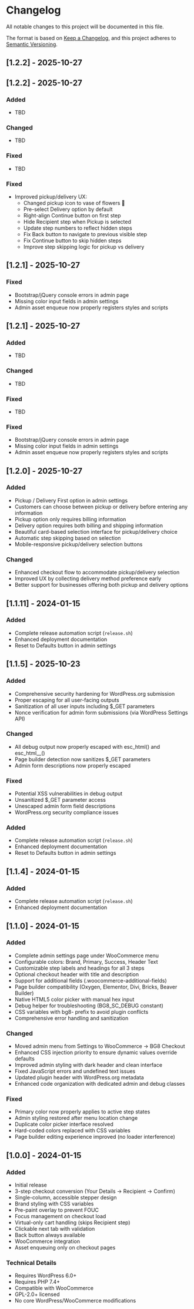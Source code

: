# Changelog

All notable changes to this project will be documented in this file.

The format is based on [Keep a Changelog](https://keepachangelog.com/en/1.0.0/),
and this project adheres to [Semantic Versioning](https://semver.org/spec/v2.0.0.html).

## [1.2.2] - 2025-10-27

## [1.2.2] - 2025-10-27

### Added
- TBD

### Changed
- TBD

### Fixed
- TBD

### Fixed
- Improved pickup/delivery UX:
  - Changed pickup icon to vase of flowers 💐
  - Pre-select Delivery option by default
  - Right-align Continue button on first step
  - Hide Recipient step when Pickup is selected
  - Update step numbers to reflect hidden steps
  - Fix Back button to navigate to previous visible step
  - Fix Continue button to skip hidden steps
  - Improve step skipping logic for pickup vs delivery

## [1.2.1] - 2025-10-27

### Fixed
- Bootstrap/jQuery console errors in admin page
- Missing color input fields in admin settings  
- Admin asset enqueue now properly registers styles and scripts

## [1.2.1] - 2025-10-27

### Added
- TBD

### Changed
- TBD

### Fixed
- TBD

### Fixed
- Bootstrap/jQuery console errors in admin page
- Missing color input fields in admin settings  
- Admin asset enqueue now properly registers styles and scripts

## [1.2.0] - 2025-10-27

### Added
- Pickup / Delivery First option in admin settings
- Customers can choose between pickup or delivery before entering any information
- Pickup option only requires billing information
- Delivery option requires both billing and shipping information
- Beautiful card-based selection interface for pickup/delivery choice
- Automatic step skipping based on selection
- Mobile-responsive pickup/delivery selection buttons

### Changed
- Enhanced checkout flow to accommodate pickup/delivery selection
- Improved UX by collecting delivery method preference early
- Better support for businesses offering both pickup and delivery options

## [1.1.11] - 2024-01-15

### Added
- Complete release automation script (`release.sh`)
- Enhanced deployment documentation
- Reset to Defaults button in admin settings

## [1.1.5] - 2025-10-23

### Added
- Comprehensive security hardening for WordPress.org submission
- Proper escaping for all user-facing outputs
- Sanitization of all user inputs including $_GET parameters
- Nonce verification for admin form submissions (via WordPress Settings API)

### Changed
- All debug output now properly escaped with esc_html() and esc_html__()
- Page builder detection now sanitizes $_GET parameters
- Admin form descriptions now properly escaped

### Fixed
- Potential XSS vulnerabilities in debug output
- Unsanitized $_GET parameter access
- Unescaped admin form field descriptions
- WordPress.org security compliance issues

### Added
- Complete release automation script (`release.sh`)
- Enhanced deployment documentation
- Reset to Defaults button in admin settings

## [1.1.4] - 2024-01-15

### Added
- Complete release automation script (`release.sh`)
- Enhanced deployment documentation

## [1.1.0] - 2024-01-15

### Added
- Complete admin settings page under WooCommerce menu
- Configurable colors: Brand, Primary, Success, Header Text
- Customizable step labels and headings for all 3 steps
- Optional checkout header with title and description
- Support for additional fields (.woocommerce-additional-fields)
- Page builder compatibility (Oxygen, Elementor, Divi, Bricks, Beaver Builder)
- Native HTML5 color picker with manual hex input
- Debug helper for troubleshooting (BG8_SC_DEBUG constant)
- CSS variables with bg8- prefix to avoid plugin conflicts
- Comprehensive error handling and sanitization

### Changed
- Moved admin menu from Settings to WooCommerce → BG8 Checkout
- Enhanced CSS injection priority to ensure dynamic values override defaults
- Improved admin styling with dark header and clean interface
- Fixed JavaScript errors and undefined text issues
- Updated plugin header with WordPress.org metadata
- Enhanced code organization with dedicated admin and debug classes

### Fixed
- Primary color now properly applies to active step states
- Admin styling restored after menu location change
- Duplicate color picker interface resolved
- Hard-coded colors replaced with CSS variables
- Page builder editing experience improved (no loader interference)

## [1.0.0] - 2024-01-15

### Added
- Initial release
- 3-step checkout conversion (Your Details → Recipient → Confirm)
- Single-column, accessible stepper design
- Brand styling with CSS variables
- Pre-paint overlay to prevent FOUC
- Focus management on checkout load
- Virtual-only cart handling (skips Recipient step)
- Clickable next tab with validation
- Back button always available
- WooCommerce integration
- Asset enqueuing only on checkout pages

### Technical Details
- Requires WordPress 6.0+
- Requires PHP 7.4+
- Compatible with WooCommerce
- GPL-2.0+ licensed
- No core WordPress/WooCommerce modifications